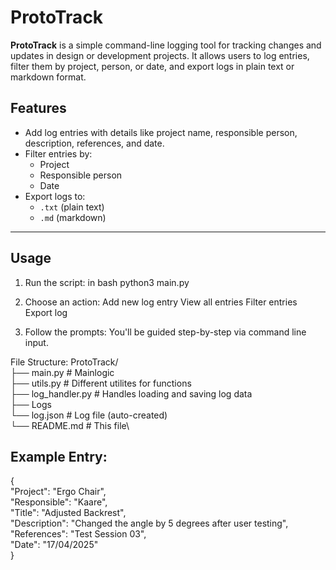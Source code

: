 # ProtoTrack

**ProtoTrack** is a simple command-line logging tool for tracking changes and updates in design or development projects. It allows users to log entries, filter them by project, person, or date, and export logs in plain text or markdown format.

## Features

- Add log entries with details like project name, responsible person, description, references, and date.
- Filter entries by:
  - Project
  - Responsible person
  - Date
- Export logs to:
  - `.txt` (plain text)
  - `.md` (markdown)

---

## Usage

1. Run the script:
   in bash
   python3 main.py

2. Choose an action:
    Add new log entry
    View all entries
    Filter entries
    Export log


3. Follow the prompts: You'll be guided step-by-step via command line input.


File Structure: 
ProtoTrack/\
├── main.py            # Mainlogic\
├── utils.py           # Different utilites for functions\
├── log_handler.py     # Handles loading and saving log data\
├── Logs               \
    └── log.json       # Log file (auto-created)\
└── README.md          # This file\


## Example Entry:

{\
  "Project": "Ergo Chair",\
  "Responsible": "Kaare",\
  "Title": "Adjusted Backrest",\
  "Description": "Changed the angle by 5 degrees after user testing",\
  "References": "Test Session 03",\
  "Date": "17/04/2025"\
}
